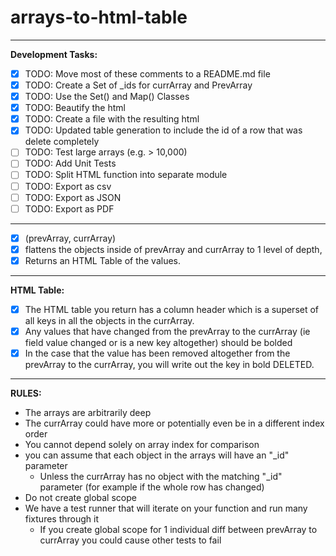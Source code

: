 # arrays-to-html-table

---

**Development Tasks:**

* [x] TODO: Move most of these comments to a README.md file
* [x] TODO: Create a Set of _ids for currArray and PrevArray
* [x] TODO: Use the Set() and Map() Classes
* [x] TODO: Beautify the html
* [x] TODO: Create a file with the resulting html
* [x] TODO: Updated table generation to include the id of a row that was delete completely
* [ ] TODO: Test large arrays (e.g. > 10,000)
* [ ] TODO: Add Unit Tests
* [ ] TODO: Split HTML function into separate module
* [ ] TODO: Export as csv
* [ ] TODO: Export as JSON
* [ ] TODO: Export as PDF

---

* [x]  (prevArray, currArray)
* [x] flattens the objects inside of prevArray and currArray to 1 level of depth,
* [x] Returns an HTML Table of the values.

---

**HTML Table:**

* [x] The HTML table you return has a column header which is a superset of all keys in all the objects in the currArray.
* [x] Any values that have changed from the prevArray to the currArray (ie field value changed or is a new key altogether) should be bolded
* [x] In the case that the value has been removed altogether from the prevArray to the currArray, you will write out the key in bold DELETED.

---

**RULES:**

* The arrays are arbitrarily deep
* The currArray could have more or potentially even be in a different index order
* You cannot depend solely on array index for comparison
* you can assume that each object in the arrays will have an "_id" parameter
  * Unless the currArray has no object with the matching "_id" parameter (for example if the whole row has changed)
* Do not create global scope
* We have a test runner that will iterate on your function and run many fixtures through it
  * If you create global scope for 1 individual diff between prevArray to currArray you could cause other tests to fail
